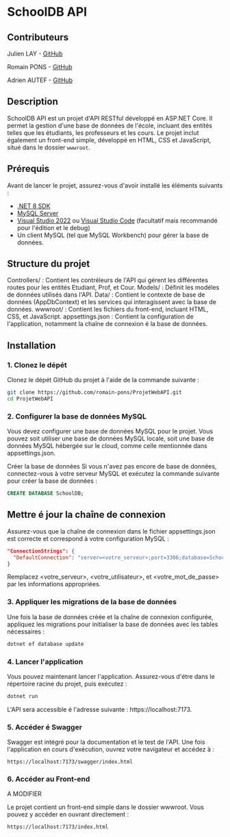 # SchoolDB API

## Contributeurs
Julien LAY - [GitHub](https://github.com/JulienLAY)

Romain PONS - [GitHub](https://github.com/romain-pons)

Adrien AUTEF - [GitHub](https://github.com/AdrienAUTEF)

## Description

SchoolDB API est un projet d'API RESTful développé en ASP.NET Core. Il permet la gestion d'une base de données de l'école, incluant des entités telles que les étudiants, les professeurs et les cours. Le projet inclut également un front-end simple, développé en HTML, CSS et JavaScript, situé dans le dossier `wwwroot`.

## Prérequis

Avant de lancer le projet, assurez-vous d'avoir installé les éléments suivants :

- [.NET 8 SDK](https://dotnet.microsoft.com/download/dotnet/8.0)
- [MySQL Server](https://dev.mysql.com/downloads/mysql/)
- [Visual Studio 2022](https://visualstudio.microsoft.com/) ou [Visual Studio Code](https://code.visualstudio.com/) (facultatif mais recommandé pour l'édition et le debug)
- Un client MySQL (tel que MySQL Workbench) pour gérer la base de données.

## Structure du projet
Controllers/ : Contient les contréleurs de l'API qui gérent les différentes routes pour les entités Etudiant, Prof, et Cour.
Models/ : Définit les modéles de données utilisés dans l'API.
Data/ : Contient le contexte de base de données (AppDbContext) et les services qui interagissent avec la base de données.
wwwroot/ : Contient les fichiers du front-end, incluant HTML, CSS, et JavaScript.
appsettings.json : Contient la configuration de l'application, notamment la chaîne de connexion é la base de données.

## Installation

### 1. Clonez le dépét

Clonez le dépét GitHub du projet à l'aide de la commande suivante :

```bash
git clone https://github.com/romain-pons/ProjetWebAPI.git
cd ProjetWebAPI
```

### 2. Configurer la base de données MySQL

Vous devez configurer une base de données MySQL pour le projet. Vous pouvez soit utiliser une base de données MySQL locale, soit une base de données MySQL hébergée sur le cloud, comme celle mentionnée dans appsettings.json.

Créer la base de données
Si vous n'avez pas encore de base de données, connectez-vous à votre serveur MySQL et exécutez la commande suivante pour créer la base de données :
```SQL
CREATE DATABASE SchoolDB;
```

## Mettre é jour la chaîne de connexion
Assurez-vous que la chaîne de connexion dans le fichier appsettings.json est correcte et correspond à votre configuration MySQL :

```json
"ConnectionStrings": {
  "DefaultConnection": "server=<votre_serveur>;port=3306;database=SchoolDB;user=<votre_utilisateur>;password=<votre_mot_de_passe>;sslmode=required;"
}
```

Remplacez <votre_serveur>, <votre_utilisateur>, et <votre_mot_de_passe> par les informations appropriées.

### 3. Appliquer les migrations de la base de données
Une fois la base de données créée et la chaîne de connexion configurée, appliquez les migrations pour initialiser la base de données avec les tables nécessaires :
```cmd
dotnet ef database update
```

### 4. Lancer l'application

Vous pouvez maintenant lancer l'application. Assurez-vous d'étre dans le répertoire racine du projet, puis exécutez :

```cmd
dotnet run
```

L'API sera accessible é l'adresse suivante : https://localhost:7173.

### 5. Accéder é Swagger

Swagger est intégré pour la documentation et le test de l'API. Une fois l'application en cours d'exécution, ouvrez votre navigateur et accédez à :

```URL
https://localhost:7173/swagger/index.html
```

### 6. Accéder au Front-end

A MODIFIER

Le projet contient un front-end simple dans le dossier wwwroot. Vous pouvez y accéder en ouvrant directement :

```URL
https://localhost:7173/index.html
```